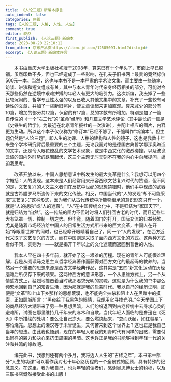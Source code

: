```yaml
---
title: 《人论三题》新编本序言
auto_indent: false
categories: 序跋
tags: [人论三题, 人格, 人性, 人生]
comment: true
editor: 皎然
first_publish: 《人论三题》新编本
date: 2023-08-20 22:10:12
from_other: 京东产品页https://item.jd.com/12585091.html?dist=jd#
excerpt: 《人论三题》新编本序言
---
```

　　本书由重庆大学出版社初版于2008年，算来已有十个年头了，市面上早已脱销。虽然印数不多，但也已经造成了一些影响，在孔夫子旧书网上最贵的竟然标价500元一本。当然，这也与本书不是一本严肃的学术论文集，而主要由一些随笔、访谈、讲演和短文组成有关，其中与本人青年时代亲身经历相关的部分，可能对今天那些仍然在逆境中艰难拼搏的年轻人有更大的吸引力。这次新编，我去掉了一些比较沉闷的、哲学专业性太强的以及已收入其他文集中的文章，补充了一些较有可读性的文章，并加了一些新旧照片，使文章读起来更加直观。算来减少的部分有10篇，增加的部分共12篇，保留的有17篇，总的字数有所增加，特别是加了一篇自传性的《一个“右二代”的“革命”经历》和几篇文学艺术评论（其中最长的一篇是《史铁生的哲学》，为最近在北京青年报社的一次演讲），并配上相应的图片，内容更为生动。所以这个本子仅仅称为“修订本”已经不够了，干脆叫作“新编本”。但主题仍然是“人论三题”，即人生的功课、人格的建构和人性的镜子，这也是我数十年来整个学术研究背后最重要的三个主题，无论我面对的是德国古典哲学那深奥晦涩的文字，还是令人眼花缭乱的文学艺术现象，或是中西丈化的激烈碰撞，以及波诡云谲的国内外时势的跌宕起伏，这三个主题无时无刻不在我的内心中向我提问，逼迫我思考。

　　改革开放以来，中国人思想意识中所发生的最大变革是什么？我想可以用四个字概括：人的发现。这本来是人们经常用来形容西欧文艺复兴时代的赞语，但不同的是，文艺复兴的人文主义者们在反抗中世纪的思想禁锢时，他们手中现成的武器就是古希腊罗马所流传下来的文化传统。相反，中国当代的“人的发现”却不可能采取“文艺复兴”这种形式，因为我们从古代传统中所能够继承的意识形态只有一个，就是“人的扼杀”或“人的遮蔽”。“人”在中国传统文化中，不是归结为“家国天下”，就是归结为“自然”。这一传统的阻力不但时时将人们引回古老的时代，而且近些年大有笼罩一切、控制一切之势。但毕竟，随着国门的打开，国际交流的日益频繁，尤其是随着市场经济给中国人的日常生活方式所带来的巨大变革，中国人在开始“睁眼看世界”的同时，也已经睁开眼睛看自己了。同一个“人的发现”，在西方近代采取了文艺复兴的方式，而在中国则是采取了面向西方文化的方式。这两种方式看似不同，实则为一——就是揭开千年以上的文化遮蔽而返回到普世的人性。

　　我本人早在四十多年前，就开始了这一艰难的历程。现在的青年人可能很难理解，我是从阅读马克思主义哲学经典著作而获得对西方文化的最起码的教养的。当然另一个重要的思想来源是西方文学经典作品，这其实是“五四”新文化运动在历经磨难后所仅存下来的硕果。这两种西方的意识形态，一个从思维方式上，另一个从情感方式上，猛烈地撞击着当时我那渴求光明的灵魂。这就是为什么我的书中那么频繁地回到自己的知青生活，因为那就是我的启蒙时代。我以自己的经历证明，即便是“文革”和上山下乡那样的思想荒漠，也不能完全抹杀和阻止人在黑暗中的摸索，正如顾城所言：“黑夜给了我黑色的眼睛，我却用它寻找光明。”今天举国上下的商品经济大潮带来了另一种思想黑暗，人们纷纷返回到古老传统中去寻求心灵的避难所，试图在那里维持几千年来的麻木和自欺。当代年轻人面临的是鲁迅在《死火》中所描绘的处境：要么让自己冻灭，要么燃烧起来，“忽而跃起，如红彗星”，哪怕烧完。思想上的懒汉等于未曾诞生，又何苦来到这个世界上？这也正是我自己当年的想法。由此我也悟到，现在的年轻人和我的知青时代有同样的困惑，需要付出同样的毅力和决心来抗击周围的黑暗。这也许正是我的书能够得到年轻一代的关注和共鸣的缘故吧。

　　编完此书，我想到还有两个多月，我将迈人人生的“古稀之年”，本书第一部分“人生的功课”可以看作我对七十年心路历程的一个全景式的回顾，具有特殊的纪念意义。在这里，我为我自己，也为年轻的读者们，感谢吴思博女士的约稿，以及三联书店慨然接受此书的出版！

